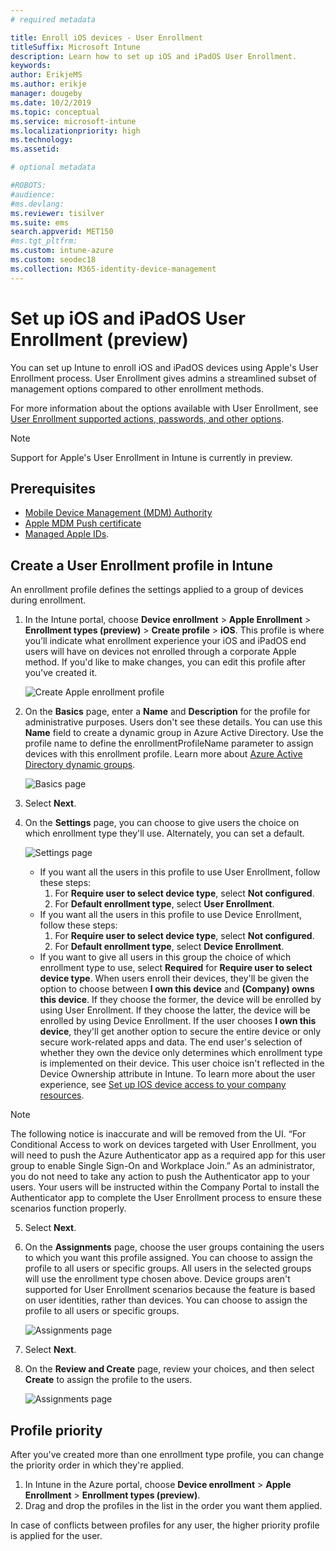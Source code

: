 ```yaml
---
# required metadata

title: Enroll iOS devices - User Enrollment
titleSuffix: Microsoft Intune
description: Learn how to set up iOS and iPadOS User Enrollment.
keywords:
author: ErikjeMS
ms.author: erikje
manager: dougeby
ms.date: 10/2/2019
ms.topic: conceptual
ms.service: microsoft-intune
ms.localizationpriority: high
ms.technology:
ms.assetid: 

# optional metadata

#ROBOTS:
#audience:
#ms.devlang:
ms.reviewer: tisilver
ms.suite: ems
search.appverid: MET150
#ms.tgt_pltfrm:
ms.custom: intune-azure
ms.custom: seodec18
ms.collection: M365-identity-device-management
---
```


# Set up iOS and iPadOS User Enrollment (preview)

You can set up Intune to enroll iOS and iPadOS devices using Apple's User Enrollment process. User Enrollment gives admins a streamlined subset of management options compared to other enrollment methods.

For more information about the options available with User Enrollment, see [User Enrollment supported actions, passwords, and other options](ios-user-enrollment-supported-actions.md).

> [!NOTE]
> Support for Apple's User Enrollment in Intune is currently in preview.

## Prerequisites
- [Mobile Device Management (MDM) Authority](../fundamentals/mdm-authority-set.md)
- [Apple MDM Push certificate](apple-mdm-push-certificate-get.md)
- [Managed Apple IDs](https://support.apple.com/guide/apple-business-manager/mdm1c9622977/web).

## Create a User Enrollment profile in Intune

An enrollment profile defines the settings applied to a group of devices during enrollment. 

1. In the Intune portal, choose **Device enrollment** > **Apple Enrollment** > **Enrollment types (preview)** > **Create profile** > **iOS**. This profile is where you’ll indicate what enrollment experience your iOS and iPadOS end users will have on devices not enrolled through a corporate Apple method. If you'd like to make changes, you can edit this profile after you've created it.

    ![Create Apple enrollment profile](./media/ios-user-enrollment/create-profile.png)

2. On the **Basics** page, enter a **Name** and **Description** for the profile for administrative purposes. Users don't see these details. You can use this **Name** field to create a dynamic group in Azure Active Directory. Use the profile name to define the enrollmentProfileName parameter to assign devices with this enrollment profile. Learn more about [Azure Active Directory dynamic groups](https://docs.microsoft.com/azure/active-directory/active-directory-groups-dynamic-membership-azure-portal#rules-for-devices).

    ![Basics page](./media/ios-user-enrollment/basics-page.png)


3. Select **Next**.

4. On the **Settings** page, you can choose to give users the choice on which enrollment type they'll use. Alternately, you can set a default.

    ![Settings page](./media/ios-user-enrollment/settings-page.png)

    - If you want all the users in this profile to use User Enrollment, follow these steps:
        1. For **Require user to select device type**, select **Not configured**.
        2. For **Default enrollment type**, select **User Enrollment**.
    - If you want all the users in this profile to use Device Enrollment, follow these steps:
        1. For **Require user to select device type**, select **Not configured**.
        2. For **Default enrollment type**, select **Device Enrollment**.
    - If you want to give all users in this group the choice of which enrollment type to use, select **Required** for **Require user to select device type**. When users enroll their devices, they'll be given the option to choose between **I own this device** and **(Company) owns this device**. If they choose the former, the device will be enrolled by using User Enrollment. If they choose the latter, the device will be enrolled by using Device Enrollment. If the user chooses **I own this device**, they'll get another option to secure the entire device or only secure work-related apps and data. The end user's selection of whether they own the device only determines which enrollment type is implemented on their device. This user choice isn't reflected in the Device Ownership attribute in Intune. To learn more about the user experience, see [Set up IOS device access to your company resources](https://docs.microsoft.com/intune-user-help/enroll-your-device-in-intune-ios).
    
> [!NOTE]
> The following notice is inaccurate and will be removed from the UI.
> “For Conditional Access to work on devices targeted with User Enrollment, you will need to push the Azure Authenticator app as a required app for this user group to enable Single Sign-On and Workplace Join.”
> As an administrator, you do not need to take any action to push the Authenticator app to your users. Your users will be instructed within the Company Portal to install the Authenticator app to complete the User Enrollment process to ensure these scenarios function properly.

5. Select **Next**.

6. On the **Assignments** page, choose the user groups containing the users to which you want this profile assigned. You can choose to assign the profile to all users or specific groups. All users in the selected groups will use the enrollment type chosen above. Device groups aren't supported for User Enrollment scenarios because the feature is based on user identities, rather than devices. You can choose to assign the profile to all users or specific groups.

    ![Assignments page](./media/ios-user-enrollment/assignments-page.png)

7. Select **Next**.

8. On the **Review and Create** page, review your choices, and then select **Create** to assign the profile to the users.

    ![Assignments page](./media/ios-user-enrollment/assignments-page.png)


## Profile priority

After you've created more than one enrollment type profile, you can change the priority order in which they're applied.

1. In Intune in the Azure portal, choose **Device enrollment** > **Apple Enrollment** > **Enrollment types (preview)**.
2. Drag and drop the profiles in the list in the order you want them applied.

In case of conflicts between profiles for any user, the higher priority profile is applied for the user.


